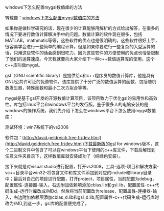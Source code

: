 windows下怎么配置mygsl数值库的方法



转载自：[windows下怎么配置mygsl数值库的方法](http://blog.sina.com.cn/s/blog_a3d16f5e0101fk4c.html)

如果你是做科学研究的话，现在很少的计算能够用解析的方式给出解答，在很多的情况下要进行数值计算解决手中的问题。数值计算的软件现在很多，包括MATLAB，mathmatic等等，这些软件的优点也是很明确的，这些软件很好上手，很容易学会进行一些简单的编程计算，但是如果你要进行一些复杂的大型运算的话，只用这些软件的话会感到很吃力，因为这些软件的方便使用的优点也恰恰限制了他们的运算速度。今天我就要向大家介绍下一种c++数值运算库的使用，这个c++库叫做mygsl。

gsl（GNU scientific library）是提供给c和c++程序员的数值计算库，他是具有GNU公共许可证的免费软件，该库提供了十分广泛的数值运算的函数，包括随机数发生器，特殊函数和最小二次方拟合等等。

mygsl是基于gsl开发的开源数值计算项目，该项目致力于优化gsl的易用性和高效性。库包括linux平台和windows平台的发行版。鉴于很多人的电脑安装的是windows的操作系统，我们先介绍下怎么在windows平台下怎么使用mygsl数值库：

测试环境：win7系统下的vs2008

软件包：[http://david.geldreich.free.fr/dev.html](http://david.geldreich.free.fr/dev.html)下载最新版的gsl for windows版本，这个二进制文件中包含了可以在windows平台下使用的c++库文件，下载后解压到任意文件夹目录下，这样数值库就安装成功了（纯绿色安装）。

接下来就是对visual studio进行配置，打开vs2008，工具-选项-项目和解决方案-vc++目录平台win32-将包含文件和库文件添加到对应的include和library目录中；最后对自己的项目进行配置，打开project，项目属性，当前配置为debug，配置属性-连接器-输入，右边附加依赖项添加cblas.lib和gsl.lib，配置属性-c++代码生成-运行时库改成/MDd，然后将当前配置改为release，配置属性-连接器-输入，右边附加依赖项添加cblas_d.lib和gsl_d.lib,配置属性-c++代码生成-运行库时改为/MD,到这一步，gsl库的配置便完成了。